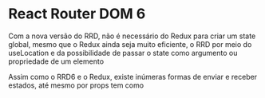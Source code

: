 # React Router DOM 6

Com a nova versão do RRD, não é necessário do Redux para criar um state global, mesmo que o Redux ainda seja muito eficiente, o RRD por meio do useLocation e da possibilidade de passar o state como argumento ou propriedade de um elemento

Assim como o RRD6 e o Redux, existe inúmeras formas de enviar e receber estados, até mesmo por props tem como
